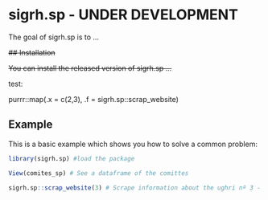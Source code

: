 
# sigrh.sp - UNDER DEVELOPMENT

<!-- badges: start -->
<!-- badges: end -->

The goal of sigrh.sp is to ...



~~## Installation~~

~~You can install the released version of sigrh.sp ...~~

test: 

purrr::map(.x = c(2,3), .f = sigrh.sp::scrap_website)



## Example

This is a basic example which shows you how to solve a common problem:

``` r
library(sigrh.sp) #load the package

View(comites_sp) # See a dataframe of the comittes

sigrh.sp::scrap_website(3) # Scrape information about the ughri nº 3 - Litoral Norte

```

